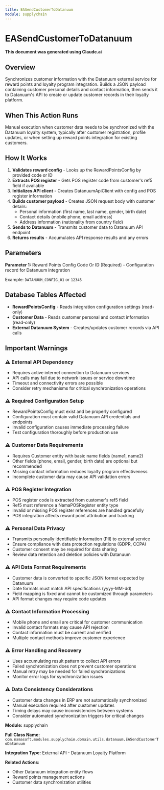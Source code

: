 ```yaml
---
title: EASendCustomerToDatanuum
module: supplychain
---
```



<div class='entity-flows'>

# EASendCustomerToDatanuum

**This document was generated using Claude.ai**

## Overview

Synchronizes customer information with the Datanuum external service for reward points and loyalty program integration. Builds a JSON payload containing customer personal details and contact information, then sends it to Datanuum's API to create or update customer records in their loyalty platform.

## When This Action Runs

Manual execution when customer data needs to be synchronized with the Datanuum loyalty system, typically after customer registration, profile updates, or when setting up reward points integration for existing customers.

## How It Works

1. **Validates reward config** - Looks up the RewardPointsConfig by provided code or ID
2. **Extracts POS register** - Gets POS register code from customer's ref5 field if available
3. **Initializes API client** - Creates DatanuumApiClient with config and POS register information
4. **Builds customer payload** - Creates JSON request body with customer details:
   - Personal information (first name, last name, gender, birth date)
   - Contact details (mobile phone, email address)
   - Address information (nationality from country field)
5. **Sends to Datanuum** - Transmits customer data to Datanuum API endpoint
6. **Returns results** - Accumulates API response results and any errors

## Parameters

**Parameter 1:** Reward Points Config Code Or ID (Required) - Configuration record for Datanuum integration

Example: `DATANUUM_CONFIG_01` or `12345`

## Database Tables Affected

- **RewardPointsConfig** - Reads integration configuration settings (read-only)
- **Customer Data** - Reads customer personal and contact information (read-only)
- **External Datanuum System** - Creates/updates customer records via API calls

## Important Warnings

### ⚠️ External API Dependency
- Requires active internet connection to Datanuum services
- API calls may fail due to network issues or service downtime
- Timeout and connectivity errors are possible
- Consider retry mechanisms for critical synchronization operations

### ⚠️ Required Configuration Setup
- RewardPointsConfig must exist and be properly configured
- Configuration must contain valid Datanuum API credentials and endpoints
- Invalid configuration causes immediate processing failure
- Test configuration thoroughly before production use

### ⚠️ Customer Data Requirements
- Requires Customer entity with basic name fields (name1, name2)
- Other fields (phone, email, gender, birth date) are optional but recommended
- Missing contact information reduces loyalty program effectiveness
- Incomplete customer data may cause API validation errors

### ⚠️ POS Register Integration
- POS register code is extracted from customer's ref5 field
- Ref5 must reference a NamaPOSRegister entity type
- Invalid or missing POS register references are handled gracefully
- POS integration affects reward point attribution and tracking

### ⚠️ Personal Data Privacy
- Transmits personally identifiable information (PII) to external service
- Ensure compliance with data protection regulations (GDPR, CCPA)
- Customer consent may be required for data sharing
- Review data retention and deletion policies with Datanuum

### ⚠️ API Data Format Requirements
- Customer data is converted to specific JSON format expected by Datanuum
- Date formats must match API specifications (yyyy-MM-dd)
- Field mapping is fixed and cannot be customized through parameters
- API format changes may require code updates

### ⚠️ Contact Information Processing
- Mobile phone and email are critical for customer communication
- Invalid contact formats may cause API rejection
- Contact information must be current and verified
- Multiple contact methods improve customer experience

### ⚠️ Error Handling and Recovery
- Uses accumulating result pattern to collect API errors
- Failed synchronization does not prevent customer operations
- Manual retry may be needed for failed synchronizations
- Monitor error logs for synchronization issues

### ⚠️ Data Consistency Considerations
- Customer data changes in ERP are not automatically synchronized
- Manual execution required after customer updates
- Timing delays may cause inconsistencies between systems
- Consider automated synchronization triggers for critical changes

**Module:** supplychain

**Full Class Name:** `com.namasoft.modules.supplychain.domain.utils.datanuum.EASendCustomerToDatanuum`

**Integration Type:** External API - Datanuum Loyalty Platform

**Related Actions:**
- Other Datanuum integration entity flows
- Reward points management actions
- Customer data synchronization utilities


</div>

